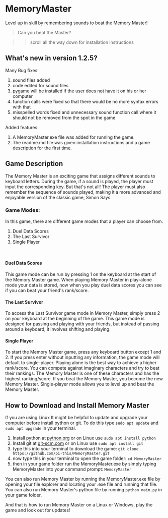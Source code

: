 # MemoryMaster
Level up in skill by remembering sounds to beat the Memory Master!
<br>
> Can you beat the Master?

>> scroll all the way down for installation instructions
## What's new in version 1.2.5?

Many Bug fixes:
1. sound files added
2. code edited for sound files
3. pygame will be installed if the user does not have it on his or her computer
4. function calls were fixed so that there would be no more syntax errors with that
5. misspelled words fixed and unnecessary sound function call where it should not be removed from the spot in the game

Added features:
1. A MemoryMaster.exe file was added for running the game.
2. The readme.md file was given installation instructions and a game description for the first time.


## Game Description

The Memory Master is an exciting game that assigns different sounds to keyboard letters. During the game, if a sound is played, the player must input the corresponding key. But that's not all! The player must also remember the sequence of sounds played, making it a more advanced and enjoyable version of the classic game, Simon Says.

### Game Modes:

In this game, there are different game modes that a player can choose from.
<br>
1. Duel Data Scores
2. The Last Survivor
3. Single Player
<br>

#### Duel Data Scores

This game mode can be run by pressing 1 on the keyboard at the start of the Memory Master game.
When playing Memory Master in play-alone mode your data is stored, now when you play duel data scores you can see if you can beat your friend's rank/score.

#### The Last Survivor

To access the Last Survivor game mode in Memory Master, simply press 2 on your keyboard at the beginning of the game. This game mode is designed for passing and playing with your friends, but instead of passing around a keyboard, it involves shifting and playing.

#### Single Player

To start the Memory Master game, press any keyboard button except 1 and 2. If you press enter without inputting any information, the game mode will default to single-player. Playing alone is the best way to achieve a higher rank/score. You can compete against imaginary characters and try to beat their rankings. The Memory Master is one of these characters and has the highest ranking/score. If you beat the Memory Master, you become the new Memory Master. Single-player mode allows you to level up and beat the Memory Master.

## How to Download and Install Memory Master

If you are using Linux It might be helpful to update and upgrade your computer before install python or git. To do this type `sudo apt update` and `sudo apt upgrade` in your terminal.


1. Install python at [python.org](https://www.python.org/downloads/) or on Linux use `sudo apt install python`
2. Install git at [git-scm.com](https://git-scm.com/book/en/v2/Getting-Started-Installing-Git) or on Linux use `sudo apt install git`
3. type this into your terminal to download the game: `git clone https://github.com/pi-this/MemoryMaster.git`
4. now type this in your terminal to open the game folder: `cd MemoryMaster`
5. then in your game folder run the MemoryMaster.exe by simply typing MemoryMaster into your command prompt: `MemoryMaster`

You can also run Memory Master by running the MemoryMaster.exe file by opening your file explorer and locating your .exe file and running that file.
You can also run Memory Master's python file by running `python main.py` in your game folder.

And that is how to run Memory Master on a Linux or Windows, play the game and look out for updates!



